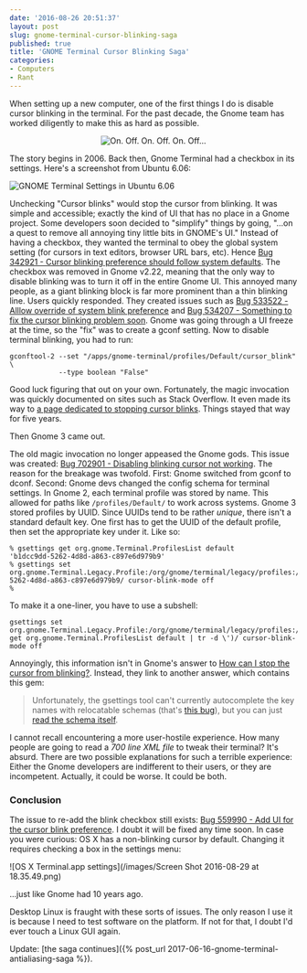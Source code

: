```yaml
---
date: '2016-08-26 20:51:37'
layout: post
slug: gnome-terminal-cursor-blinking-saga
published: true
title: 'GNOME Terminal Cursor Blinking Saga'
categories:
- Computers
- Rant
---
```


When setting up a new computer, one of the first things I do is disable cursor blinking in the terminal. For the past decade, the Gnome team has worked diligently to make this as hard as possible.

<div style="text-align: center;">
  <img alt="On. Off. On. Off. On. Off..." src="/images/gnome_terminal_cursor_blinking.gif" />
</div>

The story begins in 2006. Back then, Gnome Terminal had a checkbox in its settings. Here's a screenshot from Ubuntu 6.06:

![GNOME Terminal Settings in Ubuntu 6.06](/images/gnome_terminal_ubuntu_6.png)

Unchecking "Cursor blinks" would stop the cursor from blinking. It was simple and accessible; exactly the kind of UI that has no place in a Gnome project. Some developers soon decided to "simplify" things by going, "…on a quest to remove all annoying tiny little bits in GNOME's UI." Instead of having a checkbox, they wanted the terminal to obey the global system setting (for cursors in text editors, browser URL bars, etc). Hence [Bug 342921 - Cursor blinking preference should follow system defaults](https://bugzilla.gnome.org/show_bug.cgi?id=342921). The checkbox was removed in Gnome v2.22, meaning that the only way to disable blinking was to turn it off in the entire Gnome UI. This annoyed many people, as a giant blinking block is far more prominent than a thin blinking line. Users quickly responded. They created issues such as [Bug 533522 - Alllow override of system blink preference](https://bugzilla.gnome.org/show_bug.cgi?id=533522) and [Bug 534207 - Something to fix the cursor blinking problem soon](https://bugzilla.gnome.org/show_bug.cgi?id=534207). Gnome was going through a UI freeze at the time, so the "fix" was to create a gconf setting. Now to disable terminal blinking, you had to run:

```
gconftool-2 --set "/apps/gnome-terminal/profiles/Default/cursor_blink" \
            --type boolean "False"
```

Good luck figuring that out on your own. Fortunately, the magic invocation was quickly documented on sites such as Stack Overflow. It even made its way to [a page dedicated to stopping cursor blinks](http://www.jurta.org/en/prog/noblink#GNOME_Terminal). Things stayed that way for five years.

Then Gnome 3 came out.

The old magic invocation no longer appeased the Gnome gods. This issue was created: [Bug 702901 - Disabling blinking cursor not working](https://bugzilla.gnome.org/show_bug.cgi?id=702901). The reason for the breakage was twofold. First: Gnome switched from gconf to dconf. Second: Gnome devs changed the config schema for terminal settings. In Gnome 2, each terminal profile was stored by name. This allowed for paths like `/profiles/Default/` to work across systems. Gnome 3 stored profiles by UUID. Since UUIDs tend to be rather *unique*, there isn't a standard default key. One first has to get the UUID of the default profile, then set the appropriate key under it. Like so:

```
% gsettings get org.gnome.Terminal.ProfilesList default
'b1dcc9dd-5262-4d8d-a863-c897e6d979b9'
% gsettings set org.gnome.Terminal.Legacy.Profile:/org/gnome/terminal/legacy/profiles:/:b1dcc9dd-5262-4d8d-a863-c897e6d979b9/ cursor-blink-mode off
%
```

To make it a one-liner, you have to use a subshell:

```
gsettings set org.gnome.Terminal.Legacy.Profile:/org/gnome/terminal/legacy/profiles:/:$(gsettings get org.gnome.Terminal.ProfilesList default | tr -d \')/ cursor-blink-mode off
```

Annoyingly, this information isn't in Gnome's answer to [How can I stop the cursor from blinking?](https://wiki.gnome.org/action/show/Apps/Terminal/FAQ?action=show&redirect=Terminal%2FFAQ#How_can_I_stop_the_cursor_from_blinking.3F). Instead, they link to another answer, which contains this gem:

> Unfortunately, the gsettings tool can't currently autocomplete the key names with relocatable schemas (that's [this bug](https://bugzilla.gnome.org/show_bug.cgi?id=704132)), but you can just [read the schema itself](https://git.gnome.org/browse/gnome-terminal/tree/src/org.gnome.Terminal.gschema.xml).

I cannot recall encountering a more user-hostile experience. How many people are going to read a *700 line XML file* to tweak their terminal? It's absurd. There are two possible explanations for such a terrible experience: Either the Gnome developers are indifferent to their users, or they are incompetent. Actually, it could be worse. It could be both.


### Conclusion

The issue to re-add the blink checkbox still exists: [Bug 559990 - Add UI for the cursor blink preference](https://bugzilla.gnome.org/show_bug.cgi?id=559990). I doubt it will be fixed any time soon. In case you were curious: OS X has a non-blinking cursor by default. Changing it requires checking a box in the settings menu:

![OS X Terminal.app settings](/images/Screen Shot 2016-08-29 at 18.35.49.png)

…just like Gnome had 10 years ago.

Desktop Linux is fraught with these sorts of issues. The only reason I use it is because I need to test software on the platform. If not for that, I doubt I'd ever touch a Linux GUI again.

Update: [the saga continues]({% post_url 2017-06-16-gnome-terminal-antialiasing-saga %}).
